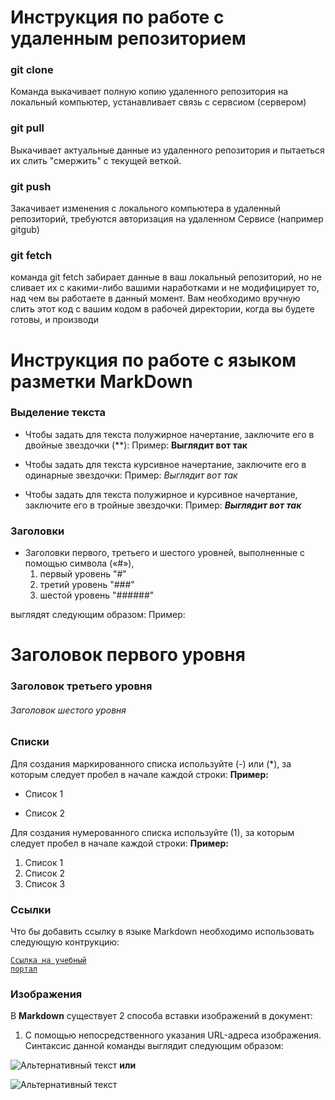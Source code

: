 
# Инструкция по работе с удаленным репозиторием

### git clone
Команда выкачивает полную копию удаленного репозитория на локальный компьютер, устанавливает связь с сервсиом (сервером)

### git pull
Выкачивает актуальные данные из удаленного репозитория и пытаеться их слить "смержить" с текущей веткой.
### git push
Закачивает изменения с локального компьютера в удаленный репозиторий, требуются авторизация на удаленном Сервисе (например gitgub)

### git fetch
команда git fetch забирает данные в ваш локальный репозиторий,
но не сливает их с какими-либо вашими наработками и не модифицирует то, 
над чем вы работаете в данный момент. 
Вам необходимо вручную слить этот код с вашим кодом в рабочей директории, когда вы будете готовы,
и производи

# Инструкция по работе с языком разметки MarkDown

### __Выделение текста__

* Чтобы задать для текста полужирное начертание, заключите его в двойные звездочки (**): 
Пример: **Выглядит вот так**

* Чтобы задать для текста курсивное начертание, заключите его в одинарные звездочки:
Пример: *Выглядит вот так*

* Чтобы задать для текста полужирное и курсивное начертание, заключите его в тройные звездочки:
Пример: ***Выглядит вот так***

### __Заголовки__

* Заголовки первого, третьего и шестого уровней, выполненные с помощью символа («#»), 
  1. первый уровень "#"
  2. третий уровень "###"
  3. шестой уровень "######"

выглядят следующим образом:
Пример: 
# Заголовок первого уровня
### Заголовок третьего уровня
###### Заголовок шестого уровня

### __Списки__

Для создания маркированного списка используйте (-) или (*), за которым следует пробел в начале каждой строки:
**Пример:**
* Список 1
- Список 2

Для создания нумерованного списка используйте (1), за которым следует пробел в начале каждой строки:
**Пример:**
1. Список 1
2. Список 2
3. Список 3

### __Ссылки__

Что бы добавить ссылку в языке Markdown необходимо использовать следующую контрукцию:

<code>[Ссылка на учебный портал](https://gb.ru/ "GeekBrains")</code>

### __Изображения__

В __Markdown__ существует 2 способа вставки изображений в документ:

1. С помощью непосредственного указания URL-адреса изображения. Синтаксис данной команды выглядит следующим образом:

  ![Альтернативный текст](time.jpg)
__или__

  ![Альтернативный текст](time.jpg "Это изображение")
